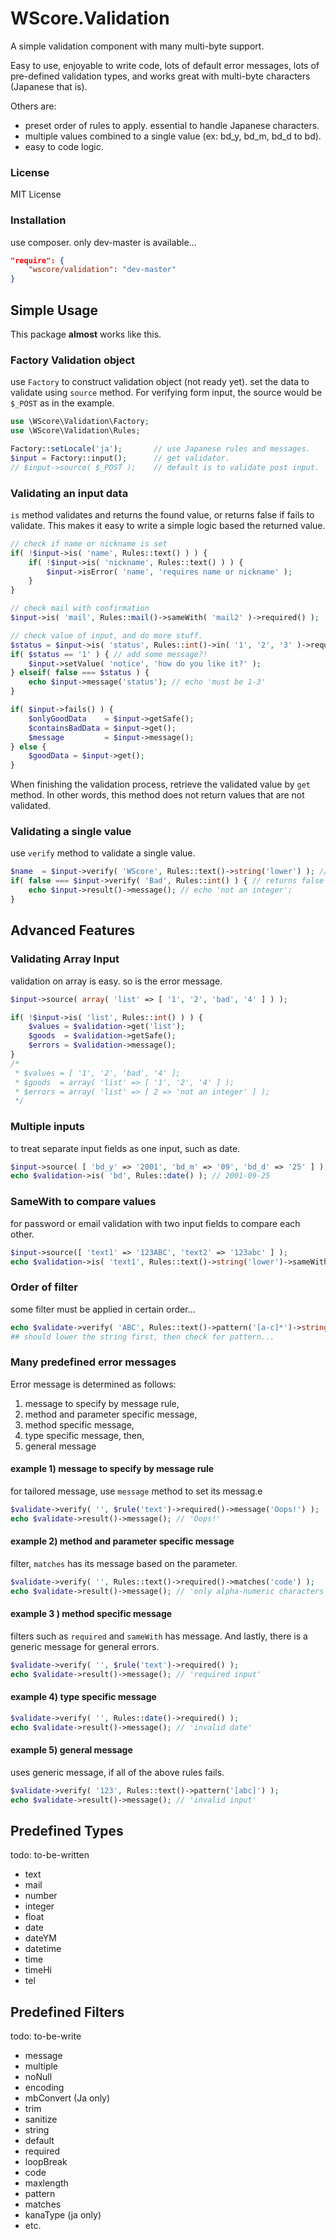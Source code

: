 WScore.Validation
=================

A simple validation component with many multi-byte support.

Easy to use, enjoyable to write code,
lots of default error messages,
lots of pre-defined validation types, and
works great with multi-byte characters (Japanese that is).

Others are:

*   preset order of rules to apply. essential to handle Japanese characters.
*   multiple values combined to a single value (ex: bd_y, bd_m, bd_d to bd).
*   easy to code logic.


### License

MIT License

### Installation

use composer. only dev-master is available...

```json
"require": {
    "wscore/validation": "dev-master"
}
```


Simple Usage
------------

This package **almost** works like this.

### Factory Validation object

use ```Factory``` to construct validation object (not ready yet). 
set the data to validate using ```source``` method. For verifying 
form input, the source would be ```$_POST``` as in the example. 

```php
use \WScore\Validation\Factory;
use \WScore\Validation\Rules;

Factory::setLocale('ja');       // use Japanese rules and messages.
$input = Factory::input();      // get validator.
// $input->source( $_POST );    // default is to validate post input.
```


### Validating an input data

```is``` method validates and returns the found value, or returns 
false if fails to validate. This makes it easy to write a simple 
logic based the returned value. 

```php
// check if name or nickname is set
if( !$input->is( 'name', Rules::text() ) ) {
    if( !$input->is( 'nickname', Rules::text() ) ) {
        $input->isError( 'name', 'requires name or nickname' );
    }
}

// check mail with confirmation
$input->is( 'mail', Rules::mail()->sameWith( 'mail2' )->required() );

// check value of input, and do more stuff.
$status = $input->is( 'status', Rules::int()->in( '1', '2', '3' )->required()->message('must be 1-3.') );
if( $status == '1' ) { // add some message?!
    $input->setValue( 'notice', 'how do you like it?' );
} elseif( false === $status ) {
    echo $input->message('status'); // echo 'must be 1-3'
}

if( $input->fails() ) {
    $onlyGoodData    = $input->getSafe();
    $containsBadData = $input->get();
    $message         = $input->message();
} else {
    $goodData = $input->get();
}
```

When finishing the validation process, retrieve the validated value 
by ```get``` method. In other words, this method does not return 
values that are not validated. 


### Validating a single value

use ```verify``` method to validate a single value. 

```php
$name  = $input->verify( 'WScore', Rules::text()->string('lower') ); // returns 'wscore'
if( false === $input->verify( 'Bad', Rules::int() ) { // returns false
    echo $input->result()->message(); // echo 'not an integer';
}
```


Advanced Features
-----------------

### Validating Array Input

validation on array is easy. so is the error message. 

```php
$input->source( array( 'list' => [ '1', '2', 'bad', '4' ] ) );

if( !$input->is( 'list', Rules::int() ) ) {
    $values = $validation->get('list');
    $goods  = $validation->getSafe();
    $errors = $validation->message();
}
/*
 * $values = [ '1', '2', 'bad', '4' ];
 * $goods  = array( 'list' => [ '1', '2', '4' ] );
 * $errors = array( 'list' => [ 2 => 'not an integer' ] );
 */
```


### Multiple inputs

to treat separate input fields as one input, such as date. 

```php
$input->source( [ 'bd_y' => '2001', 'bd_m' => '09', 'bd_d' => '25' ] );
echo $validation->is( 'bd', Rules::date() ); // 2001-09-25
```

### SameWith to compare values

for password or email validation with two input fields 
to compare each other. 

```php
$input->source([ 'text1' => '123ABC', 'text2' => '123abc' ] );
echo $validation->is( 'text1', Rules::text()->string('lower')->sameWith('text2') ); // 123abc
```


### Order of filter

some filter must be applied in certain order... 

```php
echo $validate->verify( 'ABC', Rules::text()->pattern('[a-c]*')->string('lower'); // 'abc'
## should lower the string first, then check for pattern...
```

### Many predefined error messages

Error message is determined as follows:
1.   message to specify by message rule,
2.   method and parameter specific message,
3.   method specific message,
4.   type specific message, then,
5.   general message

#### example 1) message to specify by message rule

for tailored message, use ```message``` method to set its messag.e

```php
$validate->verify( '', $rule('text')->required()->message('Oops!') );
echo $validate->result()->message(); // 'Oops!'
```

#### example 2) method and parameter specific message

filter, ```matches``` has its message based on the parameter. 

```php
$validate->verify( '', Rules::text()->required()->matches('code') );
echo $validate->result()->message(); // 'only alpha-numeric characters'
```

#### example 3 ) method specific message

filters such as ```required``` and ```sameWith``` has message.
And lastly, there is a generic message for general errors. 

```php
$validate->verify( '', $rule('text')->required() );
echo $validate->result()->message(); // 'required input'
```

#### example 4) type specific message

```php
$validate->verify( '', Rules::date()->required() );
echo $validate->result()->message(); // 'invalid date'
```

#### example 5) general message

uses generic message, if all of the above rules fails.

```php
$validate->verify( '123', Rules::text()->pattern('[abc]') );
echo $validate->result()->message(); // 'invalid input'
```

Predefined Types
----------------

todo: to-be-written

*   text
*   mail
*   number
*   integer
*   float
*   date
*   dateYM
*   datetime
*   time
*   timeHi
*   tel

Predefined Filters
------------------

todo: to-be-write

*   message
*   multiple
*   noNull
*   encoding
*   mbConvert (Ja only)
*   trim
*   sanitize
*   string
*   default
*   required
*   loopBreak
*   code
*   maxlength
*   pattern
*   matches
*   kanaType (ja only)
*   etc.

